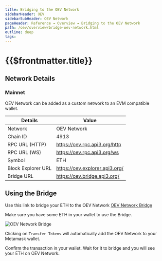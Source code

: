 ```yaml
---
title: Bridging to the OEV Network
sidebarHeader: OEV
sidebarSubHeader: OEV Network
pageHeader: Reference → Overview → Bridging to the OEV Network
path: /oev/overview/bridge-oev-network.html
outline: deep
tags:
---
```


<PageHeader/>

# {{$frontmatter.title}}

## Network Details

### Mainnet

OEV Network can be added as a custom network to an EVM compatible wallet.

| Details            | Value                          |
| ------------------ | ------------------------------ |
| Network            | OEV Network                    |
| Chain ID           | 4913                           |
| RPC URL (HTTP)     | https://oev.rpc.api3.org/http  |
| RPC URL (WS)       | https://oev.rpc.api3.org/ws    |
| Symbol             | ETH                            |
| Block Explorer URL | https://oev.explorer.api3.org/ |
| Bridge URL         | https://oev.bridge.api3.org/   |

## Using the Bridge

Use this link to bridge your ETH to the OEV Network
[OEV Network Bridge](https://oev.bridge.api3.org/)

Make sure you have some ETH in your wallet to use the Bridge.

![OEV Network Bridge](/oev/overview/assets/oev-bridge.png)

Clicking on `Transfer Tokens` will automatically add the OEV Network to your
Metamask wallet.

Confirm the transaction in your wallet. Wait for it to bridge and you will see
your ETH on OEV Network.
